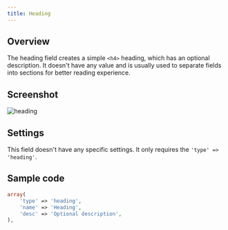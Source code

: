 ```yaml
---
title: Heading
---
```


## Overview

The heading field creates a simple `<h4>` heading, which has an optional description. It doesn't have any value and is usually used to separate fields into sections for better reading experience.

## Screenshot

![heading](https://i.imgur.com/CrDtd5s.png)

## Settings

This field doesn't have any specific settings. It only requires the `'type' => 'heading'`.

## Sample code

```php
array(
    'type' => 'heading',
    'name' => 'Heading',
    'desc' => 'Optional description',
),
```
